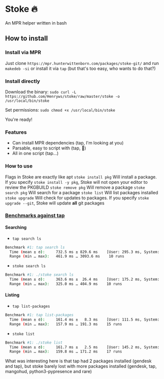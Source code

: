 # Stoke 🔥

An MPR helper written in bash

## How to install

### Install via MPR

Just clone `https://mpr.hunterwittenborn.com/packages/stoke-git/` and run `makedeb -si` 
or 
install it via `tap` (but that's too easy, who wants to do that?)

### Install directly

Download the binary:
`sudo curl -L https://github.com/Henryws/stoke/raw/master/stoke -o /usr/local/bin/stoke`

Set permissions:
`sudo chmod +x /usr/local/bin/stoke`

You're ready!


### Features
* Can install MPR dependencies (tap, I'm looking at you)
* Parsable, easy to script with (tap, 👀)
* All in one script (tap...)

### How to use
Flags in Stoke are exactly like apt
`stoke install pkg` Will install a package. If you specify `stoke install -y pkg`, Stoke will not open your editor to review the PKGBUILD
`stoke remove pkg` Will remove a package
`stoke search pkg` Will search for a package
`stoke list` Will list packages installed
`stoke upgrade` Will check for updates to packages. If you specify `stoke upgrade --git`, Stoke will update **all** git packages

### [Benchmarks against tap](https://tenor.com/view/baby-cute-smile-gif-12843681)
#### Searching
- `tap search ls`
```bash
Benchmark #1: tap search ls
  Time (mean ± σ):     732.5 ms ± 829.6 ms    [User: 295.3 ms, System: 41.4 ms]
  Range (min … max):   461.9 ms … 3093.6 ms    10 runs
```
- `stoke search ls`
```bash
Benchmark #1: ./stoke search ls
  Time (mean ± σ):     363.6 ms ±  26.4 ms    [User: 175.2 ms, System: 33.6 ms]
  Range (min … max):   325.0 ms … 404.9 ms    10 runs
```
#### Listing
- `tap list-packages`
```bash
Benchmark #1: tap list-packages
  Time (mean ± σ):     161.4 ms ±   8.3 ms    [User: 111.5 ms, System: 23.4 ms]
  Range (min … max):   157.9 ms … 191.3 ms    15 runs
```
- `stoke list`
```bash
Benchmark #1: ./stoke list
  Time (mean ± σ):     161.7 ms ±   2.5 ms    [User: 145.2 ms, System: 24.3 ms]
  Range (min … max):   159.8 ms … 171.2 ms    17 runs
```
What was interesting here is that tap had 2 packages installed (gendesk and tap), but stoke barely lost with more packages installed (gendesk, tap, mangohud, python3-pypresence and rare)
